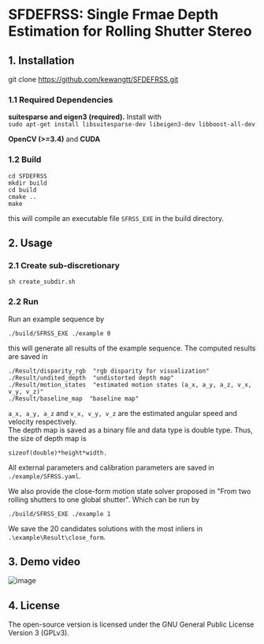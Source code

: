 # SFDEFRSS: Single Frmae Depth Estimation for Rolling Shutter Stereo

## 1. Installation
git clone https://github.com/kewangtt/SFDEFRSS.git

### 1.1 Required Dependencies
**suitesparse and eigen3 (required).** Install with  
`sudo apt-get install libsuitesparse-dev libeigen3-dev libboost-all-dev`  

**OpenCV (>=3.4)** and **CUDA**

### 1.2 Build
```
cd SFDEFRSS  
mkdir build
cd build
cmake ..
make
```  
this will compile an executable file `SFRSS_EXE` in the build directory.

## 2. Usage
### 2.1 Create sub-discretionary 
```  
sh create_subdir.sh
```  
### 2.2 Run  
Run an example sequence by  
```  
./build/SFRSS_EXE ./example 0
``` 
this will generate all results of the example sequence. The computed results are saved in 
```  
./Result/disparity_rgb  "rgb disparity for visualization"
./Result/undited_depth  "undistorted depth map"
./Result/motion_states  "estimated motion states (a_x, a_y, a_z, v_x, v_y, v_z)"
./Result/baseline_map  "baseline map"
``` 
`a_x, a_y, a_z` and `v_x, v_y, v_z` are the estimated angular speed and velocity respectively.  
The depth map is saved as a binary file and data type is double type. Thus, the size of depth map is 
```  
sizeof(double)*height*width.
```

All external parameters and calibration parameters are saved in
`./example/SFRSS.yaml`.

We also provide the close-form motion state solver proposed in "From two rolling shutters to one global shutter". Which can be run by
```  
./build/SFRSS_EXE ./example 1
``` 
We save the 20 candidates solutions with the most inliers in `.\example\Result\close_form`.

## 3. Demo video
![image](https://github.com/kewangtt/SFDEFRSS/tree/main/demo/demo.gif)

## 4. License
The open-source version is licensed under the GNU General Public License Version 3 (GPLv3). 